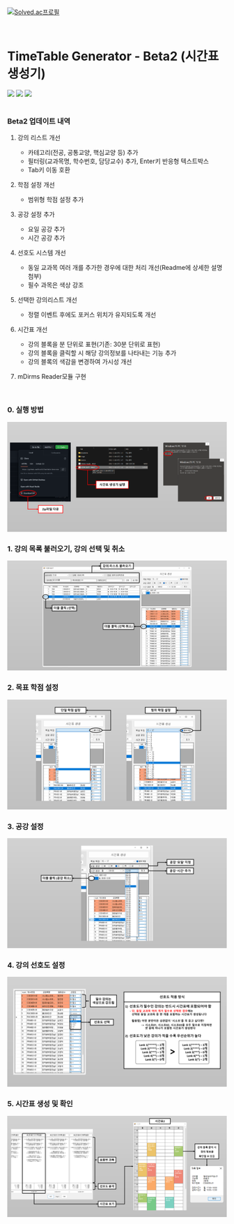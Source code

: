 
</br>

[![Solved.ac프로필](http://mazassumnida.wtf/api/v2/generate_badge?boj=97mjh1012)](https://solved.ac/97mjh1012)

</br>

# TimeTable Generator - Beta2 (시간표 생성기)

<div>
 <img src="https://img.shields.io/badge/C++-00599C?style=flat-square&logo=cplusplus&logoColor=white"/>
 <img src="https://img.shields.io/badge/.Net-512BD4?style=flat-square&logo=dotnet&logoColor=white"/>
 <img src="https://img.shields.io/badge/Visual Studio-5C2D91?style=flat-square&logo=visualstudio&logoColor=white"/>
</div>
</br>


### Beta2 업데이트 내역
1) 강의 리스트 개선
   - 카테고리(전공, 공통교양, 핵심교양 등) 추가
   - 필터링(교과목명, 학수번호, 담당교수) 추가, Enter키 반응형 텍스트박스
   - Tab키 이동 호환

2) 학점 설정 개선
   - 범위형 학점 설정 추가

3) 공강 설정 추가
   - 요일 공강 추가
   - 시간 공강 추가

4) 선호도 시스템 개선
   - 동일 교과목 여러 개를 추가한 경우에 대한 처리 개선(Readme에 상세한 설명 첨부)
   - 필수 과목은 색상 강조

5) 선택한 강의리스트 개선
   - 정렬 이벤트 후에도 포커스 위치가 유지되도록 개선

6) 시간표 개선
   - 강의 블록을 분 단위로 표현(기존: 30분 단위로 표현)  
   - 강의 블록을 클릭할 시 해당 강의정보를 나타내는 기능 추가
   - 강의 블록의 색감을 변경하여 가시성 개선

7) mDirms Reader모듈 구현
</br>


### 0. 실행 방법
<img src="image/manual0.png"/>
</br>

### 1. 강의 목록 불러오기, 강의 선택 및 취소
<img src="image/manual1.png"/>
</br>

### 2. 목표 학점 설정
<img src="image/manual2.png"/>
</br>

### 3. 공강 설정
<img src="image/manual3.png"/>
</br>

### 4. 강의 선호도 설정
<img src="image/manual4.png"/>
</br>

### 5. 시간표 생성 및 확인
<img src="image/manual5.png"/>
</br>
